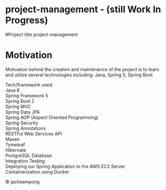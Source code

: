 # project-management - (still Work In Progress)
#Project title
project-management

# Motivation
Motivation behind the creation and maintenance of the project is to learn and utilize 
several technologies including: Java, Spring 5, Spring Boot 

Tech/framework used:<br />
Java 8 <br />
Spring Framework 5 <br />
Spring Boot 2 <br />
Spring MVC <br />
Spring Data JPA <br />
Spring AOP (Aspect Oriented Programming) <br />
Spring Security <br />
Spring Annotations <br />
RESTFul Web Services API <br />
Maven <br />
Tymeleaf <br />
Hibernate <br />
PostgreSQL Database <br />
Integration Testing <br />
Deploying our Spring Application to the AWS EC2 Server <br />
Containerization using Docker <br />


© jacheampong